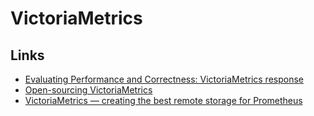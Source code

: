 # VictoriaMetrics

<database-detail dbname="victoriametrics"></database-detail>

## Links

- [Evaluating Performance and Correctness: VictoriaMetrics response](https://medium.com/@valyala/evaluating-performance-and-correctness-victoriametrics-response-e27315627e87)
- [Open-sourcing VictoriaMetrics](https://blog.usejournal.com/open-sourcing-victoriametrics-f31e34485c2b)
- [VictoriaMetrics — creating the best remote storage for Prometheus](https://medium.com/faun/victoriametrics-creating-the-best-remote-storage-for-prometheus-5d92d66787ac)